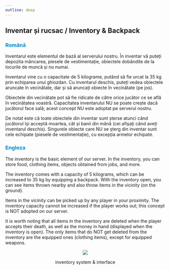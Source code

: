 ```yaml
---
outline: deep
---
```


## Inventar și rucsac / Inventory & Backpack

### <span style="color: #0088CC">Română</span>

Inventarul este elementul de bază al serverului nostru. În inventar vă puteți depozita mâncarea, piesele de vestimentație, obiectele dobândite de la locurile de muncă și nu numai. 

Inventarul vine cu o capacitate de 5 kilograme, putând să fie urcat la 35 kg prin echiparea unui ghiozdan. Cu inventarul deschis, puteți vedea obiectele aruncate în vecinătate, dar și să aruncați obiecte în vecinătate (pe jos). 

Obiectele din vecinătate pot să fie ridicate de către orice jucător ce se află în vecinătatea voastră.
Capacitatea inventarului NU se poate crește dacă jucătorul face sală; acest concept NU este adoptat pe serverul nostru.
 
De notat este că toate obiectele din inventar sunt șterse atunci când jucătorul își acceptă moartea, cât și banii din mână (cei afișați când aveți inventarul deschis). Singurele obiecte care NU se șterg din inventar sunt cele echipate (piesele de vestimentație), cu excepția armelor echipate.

### <span style="color: #0088CC">Engleza</span>

The inventory is the basic element of our server. In the inventory, you can store food, clothing items, objects obtained from jobs, and more. 

The inventory comes with a capacity of 5 kilograms, which can be increased to 35 kg by equipping a backpack. With the inventory open, you can see items thrown nearby and also throw items in the vicinity (on the ground). 

Items in the vicinity can be picked up by any player in your proximity. 
The inventory capacity cannot be increased if the player works out; this concept is NOT adopted on our server.

It is worth noting that all items in the inventory are deleted when the player accepts their death, as well as the money in hand (displayed when the inventory is open). The only items that do NOT get deleted from the inventory are the equipped ones (clothing items), except for equipped weapons.


<p align="center"><img src="https://i.imgur.com/pAYxWjW.gif"/></p>
<p style="text-align: center">inventory system & interface</p>